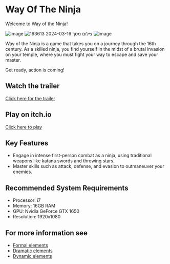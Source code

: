 # Way Of The Ninja

Welcome to Way of the Ninja!

![image](https://github.com/OM2-WayOfTheNinja/Way-Of-The-Ninja/assets/117816462/14f2de52-b5e7-4f3e-8c67-88c3c4400eca)
![צילום מסך 2024-03-16 193613](https://github.com/OM2-WayOfTheNinja/Way-Of-The-Ninja/assets/117816462/91f6f5d2-3765-4379-9855-668458d2fbf6)
![image](https://github.com/OM2-WayOfTheNinja/Way-Of-The-Ninja/assets/117816462/51dec2a9-c574-499e-9b1d-354b90a0e04f)

Way of the Ninja is a game that takes you on a journey through the 16th century. As a skilled ninja, you find yourself in the midst of a brutal invasion on your temple, where you must fight your way to escape and save your master.

Get ready, action is coming!

## Watch the trailer

[Click here for the trailer](https://www.youtube.com/watch?v=1AeTdIhtIBE)

## Play on itch.io

[Click here to play](https://gamedevcourseorelandmaor.itch.io/way-of-the-ninja)

## Key Features

- Engage in intense first-person combat as a ninja, using traditional weapons like katana swords and throwing stars.
- Master skills such as attack, defense, and evasion to outmaneuver your enemies.

## Recommended System Requirements

- Processor: i7
- Memory: 16GB RAM
- GPU: Nvidia GeForce GTX 1650
- Resolution: 1920x1080

## For more information see

- [Formal elements](https://github.com/OM2-WayOfTheNinja/Way-Of-The-Ninja/blob/main/formal-elements.md)
- [Dramatic elements](https://github.com/OM2-WayOfTheNinja/Way-Of-The-Ninja/blob/main/dramatic-elements.md)
- [Dynamic elements](https://github.com/OM2-WayOfTheNinja/Way-Of-The-Ninja/blob/main/dynamic.md)
